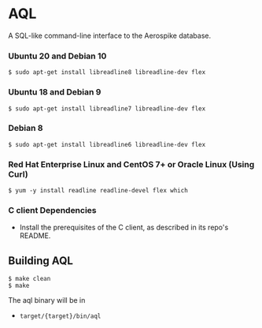 # AQL

A SQL-like command-line interface to the Aerospike database.

### Ubuntu 20 and Debian 10
```
$ sudo apt-get install libreadline8 libreadline-dev flex
```

### Ubuntu 18 and Debian 9
```
$ sudo apt-get install libreadline7 libreadline-dev flex
```

### Debian 8
```
$ sudo apt-get install libreadline6 libreadline-dev flex
```


### Red Hat Enterprise Linux and CentOS 7+ or Oracle Linux (Using Curl)
```
$ yum -y install readline readline-devel flex which
```

### C client Dependencies
* Install the prerequisites of the C client, as described in its repo's README.

## Building AQL
	$ make clean
	$ make

The aql binary will be in

- `target/{target}/bin/aql`

